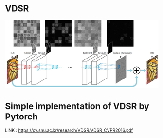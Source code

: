 VDSR
==========
![Architecture](./images/VDSR.JPG)
# __Simple implementation of VDSR by Pytorch__


LiNK : <https://cv.snu.ac.kr/research/VDSR/VDSR_CVPR2016.pdf>
